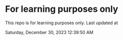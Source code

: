 # For learning purposes only
This repo is for learning purposes only.
Last updated at

Saturday, December 30, 2023 12:39:50 AM

